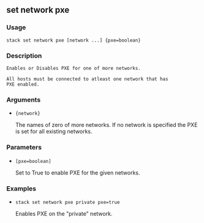 ## set network pxe

### Usage

`stack set network pxe [network ...] {pxe=boolean}`

### Description


	Enables or Disables PXE for one of more networks.

	All hosts must be connected to atleast one network that has
	PXE enabled.

	

### Arguments

* `{network}`

   The names of zero of more networks. If no network is specified
	the PXE is set for all existing networks.


### Parameters
* `[pxe=boolean]`

   Set to True to enable PXE for the given networks.

### Examples

* `stack set network pxe private pxe=true`

   Enables PXE on the "private" network.



